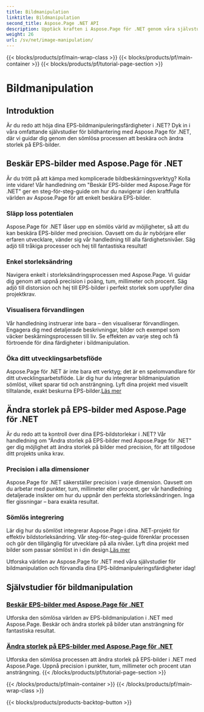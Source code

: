 ```yaml
---
title: Bildmanipulation
linktitle: Bildmanipulation
second_title: Aspose.Page .NET API
description: Upptäck kraften i Aspose.Page för .NET genom våra självstudier för bildmanipulation. Beskär och ändra storlek på EPS-bilder utan ansträngning för fantastiska och exakta resultat.
weight: 26
url: /sv/net/image-manipulation/
---
```


{{< blocks/products/pf/main-wrap-class >}}
{{< blocks/products/pf/main-container >}}
{{< blocks/products/pf/tutorial-page-section >}}

# Bildmanipulation

## Introduktion

Är du redo att höja dina EPS-bildmanipuleringsfärdigheter i .NET? Dyk in i våra omfattande självstudier för bildhantering med Aspose.Page för .NET, där vi guidar dig genom den sömlösa processen att beskära och ändra storlek på EPS-bilder.

## Beskär EPS-bilder med Aspose.Page för .NET
Är du trött på att kämpa med komplicerade bildbeskärningsverktyg? Kolla inte vidare! Vår handledning om "Beskär EPS-bilder med Aspose.Page för .NET" ger en steg-för-steg-guide om hur du navigerar i den kraftfulla världen av Aspose.Page för att enkelt beskära EPS-bilder.

### Släpp loss potentialen
Aspose.Page för .NET låser upp en sömlös värld av möjligheter, så att du kan beskära EPS-bilder med precision. Oavsett om du är nybörjare eller erfaren utvecklare, vänder sig vår handledning till alla färdighetsnivåer. Säg adjö till tråkiga processer och hej till fantastiska resultat!

### Enkel storleksändring
Navigera enkelt i storleksändringsprocessen med Aspose.Page. Vi guidar dig genom att uppnå precision i poäng, tum, millimeter och procent. Säg adjö till distorsion och hej till EPS-bilder i perfekt storlek som uppfyller dina projektkrav.

### Visualisera förvandlingen
Vår handledning instruerar inte bara – den visualiserar förvandlingen. Engagera dig med detaljerade beskrivningar, bilder och exempel som väcker beskärningsprocessen till liv. Se effekten av varje steg och få förtroende för dina färdigheter i bildmanipulation.

### Öka ditt utvecklingsarbetsflöde
 Aspose.Page för .NET är inte bara ett verktyg; det är en spelomvandlare för ditt utvecklingsarbetsflöde. Lär dig hur du integrerar bildmanipulation sömlöst, vilket sparar tid och ansträngning. Lyft dina projekt med visuellt tilltalande, exakt beskurna EPS-bilder.[Läs mer](./crop-eps-images/)

## Ändra storlek på EPS-bilder med Aspose.Page för .NET
Är du redo att ta kontroll över dina EPS-bildstorlekar i .NET? Vår handledning om "Ändra storlek på EPS-bilder med Aspose.Page för .NET" ger dig möjlighet att ändra storlek på bilder med precision, för att tillgodose ditt projekts unika krav.

### Precision i alla dimensioner
Aspose.Page för .NET säkerställer precision i varje dimension. Oavsett om du arbetar med punkter, tum, millimeter eller procent, ger vår handledning detaljerade insikter om hur du uppnår den perfekta storleksändringen. Inga fler gissningar – bara exakta resultat.

### Sömlös integrering
 Lär dig hur du sömlöst integrerar Aspose.Page i dina .NET-projekt för effektiv bildstorleksändring. Vår steg-för-steg-guide förenklar processen och gör den tillgänglig för utvecklare på alla nivåer. Lyft dina projekt med bilder som passar sömlöst in i din design.[Läs mer](./resize-eps-images/)

Utforska världen av Aspose.Page för .NET med våra självstudier för bildmanipulation och förvandla dina EPS-bildmanipuleringsfärdigheter idag!
## Självstudier för bildmanipulation
### [Beskär EPS-bilder med Aspose.Page för .NET](./crop-eps-images/)
Utforska den sömlösa världen av EPS-bildmanipulation i .NET med Aspose.Page. Beskär och ändra storlek på bilder utan ansträngning för fantastiska resultat.
### [Ändra storlek på EPS-bilder med Aspose.Page för .NET](./resize-eps-images/)
Utforska den sömlösa processen att ändra storlek på EPS-bilder i .NET med Aspose.Page. Uppnå precision i punkter, tum, millimeter och procent utan ansträngning.
{{< /blocks/products/pf/tutorial-page-section >}}

{{< /blocks/products/pf/main-container >}}
{{< /blocks/products/pf/main-wrap-class >}}

{{< blocks/products/products-backtop-button >}}
